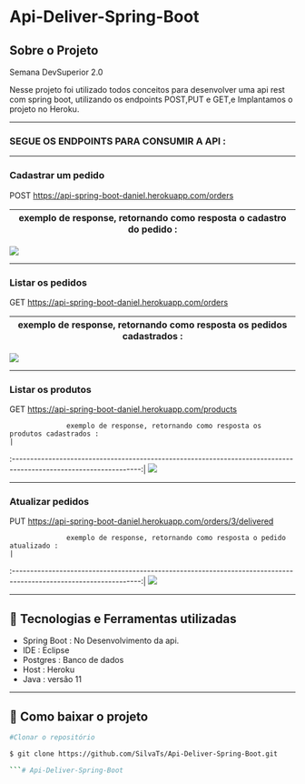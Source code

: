 # Api-Deliver-Spring-Boot

## Sobre o Projeto

Semana DevSuperior 2.0

Nesse projeto foi utilizado todos conceitos para desenvolver uma api rest com spring boot,
utilizando os endpoints POST,PUT e GET,e Implantamos o projeto no Heroku.

<hr/>

### SEGUE OS ENDPOINTS PARA CONSUMIR A API :

------------------------------------------------------------------------------------------------------------------------------------------------------------------

### Cadastrar um pedido


POST https://api-spring-boot-daniel.herokuapp.com/orders

  exemplo de response, retornando como resposta o cadastro do pedido :                                                                                                                                                                                                    |
:-----------------------------------------------------------------------------------------------------------------:|
<img src="https://user-images.githubusercontent.com/47439833/107724798-157b0500-6cbb-11eb-9a67-f2d2cd3b20af.png"/>  
<hr/>

### Listar os pedidos

GET  https://api-spring-boot-daniel.herokuapp.com/orders
 
  exemplo de response, retornando como resposta os pedidos cadastrados :                                                                                                                                                                                                    |
:-----------------------------------------------------------------------------------------------------------------:|
<img src="https://user-images.githubusercontent.com/47439833/107724707-df3d8580-6cba-11eb-9465-cb4ab9e4f9ff.png"/>  
    
<hr/> 

### Listar os produtos

GET  https://api-spring-boot-daniel.herokuapp.com/products
   
                  exemplo de response, retornando como resposta os produtos cadastrados :                                                                                                                                                                                                   |
:-----------------------------------------------------------------------------------------------------------------:|
<img src="https://user-images.githubusercontent.com/47439833/107724747-fd0aea80-6cba-11eb-847a-b1c870cfd1c8.png"/> 
    
<hr/> 

### Atualizar pedidos

PUT https://api-spring-boot-daniel.herokuapp.com/orders/3/delivered
    
                  exemplo de response, retornando como resposta o pedido atualizado :                                                                                                                                                                                                  |
:-----------------------------------------------------------------------------------------------------------------:|
<img src="https://user-images.githubusercontent.com/47439833/107724798-157b0500-6cbb-11eb-9a67-f2d2cd3b20af.png"/> 
    
<hr/>
 
## 🚀 Tecnologias e Ferramentas utilizadas
 - Spring Boot : No Desenvolvimento da api.
 - IDE : Eclipse
 - Postgres : Banco de dados
 - Host : Heroku
 - Java : versão 11
 
 ---

## 📑 Como baixar o projeto

  ```bash
  #Clonar o repositório

  $ git clone https://github.com/SilvaTs/Api-Deliver-Spring-Boot.git

  ```# Api-Deliver-Spring-Boot
